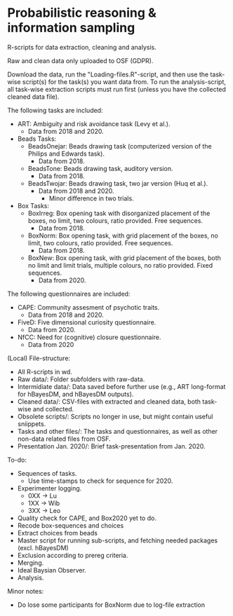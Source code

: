 # Probabilistic reasoning & information sampling

R-scripts for data extraction, cleaning and analysis.

Raw and clean data only uploaded to OSF (GDPR).

Download the data, run the "Loading-files.R"-script, and then use the task-wise script(s) for the task(s) you want data from.
To run the analysis-script, all task-wise extraction scripts must run first (unless you have the collected cleaned data file).

The following tasks are included:
- ART: Ambiguity and risk avoidance task (Levy et al.).
  - Data from 2018 and 2020.
- Beads Tasks:
  - BeadsOnejar: Beads drawing task (computerized version of the Philips and Edwards task).
    - Data from 2018.
  - BeadsTone: Beads drawing task, auditory version.
    - Data from 2018.
  - BeadsTwojar: Beads drawing task, two jar version (Huq et al.).
    - Data from 2018 and 2020.
      - Minor difference in two trials.
- Box Tasks:
  - BoxIrreg: Box opening task with disorganized placement of the boxes, no limit, two colours, ratio provided. Free sequences.
    - Data from 2018.
  - BoxNorm: Box opening task, with grid placement of the boxes, no limit, two colours, ratio provided. Free sequences.
    - Data from 2018.
  - BoxNew: Box opening task, with grid placement of the boxes, both no limit and limit trials, multiple colours, no ratio provided. Fixed sequences.
    - Data from 2020.

The following questionnaires are included:
- CAPE: Community assesment of psychotic traits.
  - Data from 2018 and 2020.
- FiveD: Five dimensional curiosity questionnaire.
  - Data from 2020.
- NfCC: Need for (cognitive) closure questionnaire.
  - Data from 2020

(Local) File-structure:
- All R-scripts in wd.
- Raw data/: Folder subfolders with raw-data.
- Intermidiate data/: Data saved before further use (e.g., ART long-format for hBayesDM, and hBayesDM outputs).
- Cleaned data/: CSV-files with extracted and cleaned data, both task-wise and collected.
- Obsolete scripts/: Scripts no longer in use, but might contain useful sniippets.
- Tasks and other files/: The tasks and questionnaires, as well as other non-data related files from OSF.
- Presentation Jan. 2020/: Brief task-presentation from Jan. 2020.

To-do:
- Sequences of tasks.
  - Use time-stamps to check for sequence for 2020.
- Experimenter logging.
  - 0XX -> Lu
  - 1XX -> Wib
  - 3XX -> Leo
- Quality check for CAPE, and Box2020 yet to do.
- Recode box-sequences and choices
- Extract choices from beads
- Master script for running sub-scripts, and fetching needed packages (excl. hBayesDM)
- Exclusion according to prereg criteria.
- Merging.
- Ideal Baysian Observer.
- Analysis.

Minor notes:
- Do lose some participants for BoxNorm due to log-file extraction